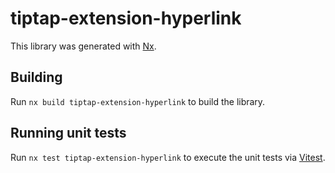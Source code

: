 # tiptap-extension-hyperlink

This library was generated with [Nx](https://nx.dev).

## Building

Run `nx build tiptap-extension-hyperlink` to build the library.

## Running unit tests

Run `nx test tiptap-extension-hyperlink` to execute the unit tests via [Vitest](https://vitest.dev/).
